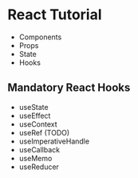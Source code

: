 # React Tutorial

- Components
- Props
- State
- Hooks

## Mandatory React Hooks

- useState
- useEffect
- useContext
- useRef (TODO)
- useImperativeHandle
- useCallback
- useMemo
- useReducer
